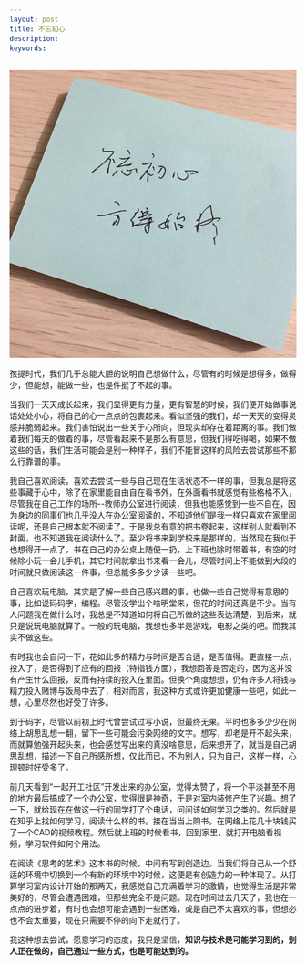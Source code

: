 ```yaml
---
layout: post
title: 不忘初心
description:
keywords:
---
```

![](/assets/images/IMG_0367.JPG)

孩提时代，我们几乎总能大胆的说明自己想做什么，尽管有的时候是想得多，做得少，但能想，能做一些，也是件挺了不起的事。

当我们一天天成长起来，我们显得更有力量，更有智慧的时候，我们便开始做事说话处处小心，将自己的心一点点的包裹起来。看似坚强的我们，却一天天的变得灵感并脆弱起来。我们害怕说出一些关于心所向，但现实却存在着距离的事。我们做着我们每天的做着的事，尽管看起来不是那么有意思，但我们得吃得喝，如果不做这些的话，我们生活可能会是别一种样子，我们不能冒这样的风险去尝试那些不那么行靠谱的事。

我自己喜欢阅读，喜欢去尝试一些与自己现在生活状态不一样的事，但我总是将这些事藏于心中，除了在家里能自由自在看书外，在外面看书就感觉有些格格不入，尽管我在自己工作的场所--教师办公室进行阅读，但我也能感觉到一些不自在，因为身边的同事们也几乎没人在办公室阅读的，不知道他们是我一样只喜欢在家里阅读呢，还是自己根本就不阅读了。于是我总有意的把书卷起来，这样别人就看到不封面，也不知道我在阅读什么了。至少将书来到学校来是那样的，当然现在我似于也想得开一点了，书在自己的办公桌上随便一扔，上下班也除时带着书，有空的时候除小玩一会儿手机，其它时间就拿出书来看一会儿，尽管时间上不能做到大段的时间就只做阅读这一件事，但总能多多少少读一些吧。

自己喜欢玩电脑，其实是了解一些自己感兴趣的事，也做一些自己觉得有意思的事，比如说码码字，编程。尽管没学出个啥明堂来，但花的时间还真是不少。当有人问题我在做什么时，我总是不知道如何将自己所做的这些表达清楚，到后来，就只是说玩电脑就算了。一般的玩电脑，我想也多半是游戏，电影之类的吧。而我其实不做这些。

有时我也会自问一下，花如此多的精力与时间是否合适，是否值得。更直接一点，投入了，是否得到了应有的回报（特指钱方面），我想回答是否定的，因为这并没有产生什么回报，反而有持续的投入在里面。但换个角度想想，仍有许多人将钱与精力投入赌博与饭局中去了，相对而言，我这种方式或许更加健康一些吧，如此一想，心里尽然也好受了许多。

到于码字，尽管以前初上时代曾尝试过写小说，但最终无果。平时也多多少少在网络上胡思乱想一翻，留下一些可能会污染网络的文字。想写，却老是开不起头来，而就算勉强开起头来，也会感觉写出来的真没啥意思，后来想开了，就当是自己胡思乱想，描述一下自己所感所想，仅此而已，不为别人，只为自己，这样一样，心理顿时好受多了。

前几天看到“一起开工社区”开发出来的办公室，觉得太赞了，将一个平淡甚至不用的地方最后搞成了一个办公室，觉得很是神奇，于是对室内装修产生了兴趣。想了一下，就给现在在做这一行的同学打了个电话，问问该如何学习之类的。然后就是在知乎上找如何学习，阅读什么样的书。接在当当上购书。在网络上花几十块钱买了一个CAD的视频教程。然后就上班的时候看书，回到家里，就打开电脑看视频，学习软件如何个用法。

在阅读《思考的艺术》这本书的时候，中间有写到创造边。当我们将自己从一个舒适的环境中切换到一个有新的环境中的时候，这便是有创造力的一种体现了。从打算学习室内设计开始的那两天，我感觉自己充满着学习的激情，也觉得生活是非常美好的，尽管会遭遇困难，但那些完全不是问题。现在时间过去几天了，我也在一点点的进步着，有时也会想可能会遇到一些困难，或是自己不太喜欢的事，但想必也不会太重要，现在只需要不停的向下走就行了。


我这种想去尝试，愿意学习的态度，我只是坚信，**知识与技术是可能学习到的，别人正在做的，自己通过一些方式，也是可能达到的。**


